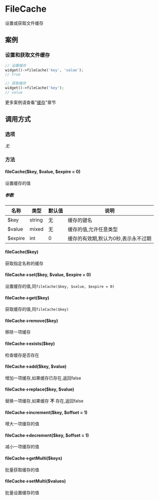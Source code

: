 FileCache
=========

设置或获取文件缓存

案例
----

### 设置和获取文件缓存
```php
// 设置缓存
widget()->fileCache('key', 'value');
// true

// 获取缓存
widget()->fileCache('key');
// value
```

更多案例请查看"[缓存](../book/cache.md)"章节

调用方式
--------

### 选项

*无*

### 方法

#### fileCache($key, $value, $expire = 0)
设置缓存的值

##### 参数

| 名称      | 类型      | 默认值    | 说明                                  |
|-----------|-----------|-----------|---------------------------------------|
| $key      | string    | 无        | 缓存的键名                            |
| $value    | mixed     | 无        | 缓存的值,允许任意类型                 |
| $expire   | int       | 0         | 缓存的有效期,默认为0秒,表示永不过期   |

#### fileCache($key)
获取指定名称的缓存

#### fileCache->set($key, $value, $expire = 0)
设置缓存的值,同`fileCache($key, $value, $expire = 0)`

#### fileCache->get($key)
获取缓存的值,同`fileCache($key)`

#### fileCache->remove($key)
移除一项缓存

#### fileCache->exists($key)
检查缓存是否存在

#### fileCache->add($key, $value)
增加一项缓存,如果缓存已存在,返回false

#### fileCache->replace($key, $value)
替换一项缓存,如果缓存 **不** 存在,返回false

#### fileCache->increment($key, $offset = 1)
增大一项缓存的值

#### fileCache->decrement($key, $offset = 1)
减小一项缓存的值

#### fileCache->getMulti($keys)
批量获取缓存的值

#### fileCache->setMulti($values)
批量设置缓存的值
